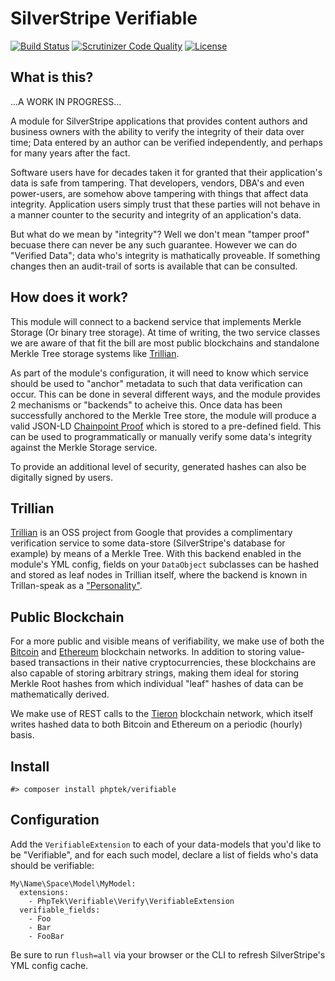 # SilverStripe Verifiable

[![Build Status](https://api.travis-ci.org/phptek/silverstripe-verifiable.svg?branch=master)](https://travis-ci.org/phptek/silverstripe-verifiable)
[![Scrutinizer Code Quality](https://scrutinizer-ci.com/g/phptek/silverstripe-verifiable/badges/quality-score.png?b=master)](https://scrutinizer-ci.com/g/phptek/silverstripe-verifiable/?branch=master)
[![License](https://poser.pugx.org/phptek/verifiable/license.svg)](https://github.com/phptek/silverstripe-verifiable/blob/master/LICENSE.md)

## What is this?

...A WORK IN PROGRESS...

A module for SilverStripe applications that provides content authors and business owners with the ability to verify the integrity of their data over time; Data entered by an author can be verified independently, and perhaps for many years after the fact.

Software users have for decades taken it for granted that their application's data is safe from tampering. That developers, vendors, DBA's and even power-users, are somehow above tampering with things that affect data integrity. Application users simply trust that these parties will not behave in a manner counter to the security and integrity of an application's data.

But what do we mean by "integrity"? Well we don't mean "tamper proof" becuase there can never be any such guarantee. However we can do "Verified Data"; data who's integrity is mathatically proveable. If something changes then an audit-trail of sorts is available that can be consulted.

## How does it work?

This module will connect to a backend service that implements Merkle Storage (Or binary tree storage). At time of writing, the two service classes we are aware of that fit the bill are most public blockchains and standalone Merkle Tree storage systems like [Trillian](https://github.com/google/trillian/).

As part of the module's configuration, it will need to know which service should be used to "anchor" metadata to such that data verification can occur. This can be done in several different ways, and the module provides 2 mechanisms or "backends" to acheive this. Once data has been successfully anchored to the Merkle Tree store, the module will produce a valid JSON-LD [Chainpoint Proof](https://chainpoint.org/) which is stored to a pre-defined field. This can be used to programmatically or manually verify some data's integrity against the Merkle Storage service.

To provide an additional level of security, generated hashes can also be digitally signed by users.

## Trillian

[Trillian](https://github.com/google/trillian/) is an OSS project from Google that provides a complimentary verification service to some data-store (SilverStripe's database for example) by means of a Merkle Tree. With this backend enabled in the module's YML config, fields on your `DataObject` subclasses can be hashed and stored as leaf nodes in Trillian itself, where the backend is known in Trillan-speak as a ["Personality"](https://github.com/google/trillian/#personalities). 

## Public Blockchain

For a more public and visible means of verifiability, we make use of both the [Bitcoin](https://bitcoin.org/) and [Ethereum](https://ethereum.org) blockchain networks. In addition to storing value-based transactions in their native cryptocurrencies, these blockchains are also capable of storing arbitrary strings, making them ideal for storing Merkle Root hashes from which individual "leaf" hashes of data can be mathematically derived.

We make use of REST calls to the [Tieron](https://tieron.com/) blockchain network, which itself writes hashed data to both Bitcoin and Ethereum on a periodic (hourly) basis.

## Install

    #> composer install phptek/verifiable

## Configuration

Add the `VerifiableExtension` to each of your data-models that you'd like to be "Verifiable", and for each such model, declare a list of fields who's data should be verifiable:


```YML
My\Name\Space\Model\MyModel:
  extensions:
    - PhpTek\Verifiable\Verify\VerifiableExtension
  verifiable_fields:
    - Foo
    - Bar
    - FooBar
```

Be sure to run `flush=all` via your browser or the CLI to refresh SilverStripe's YML config cache.
